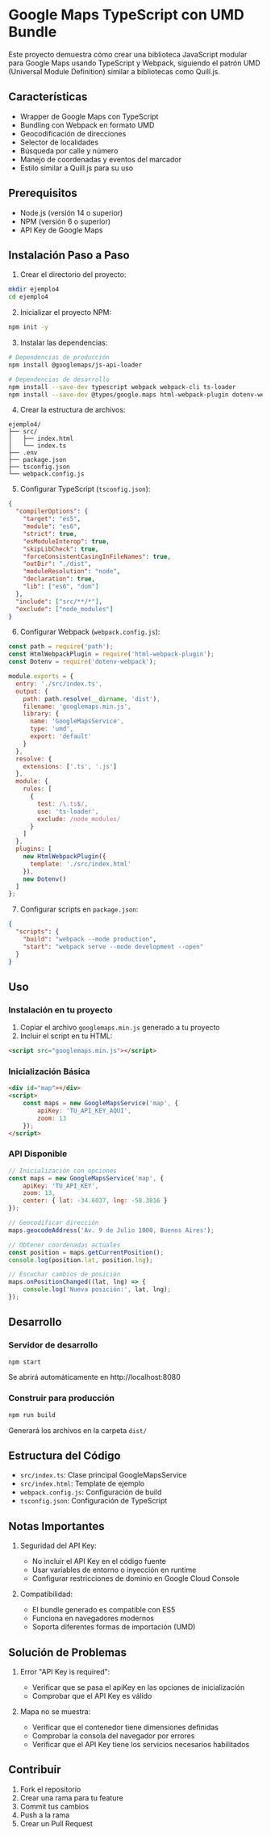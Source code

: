 # Google Maps TypeScript con UMD Bundle

Este proyecto demuestra cómo crear una biblioteca JavaScript modular para Google Maps usando TypeScript y Webpack, siguiendo el patrón UMD (Universal Module Definition) similar a bibliotecas como Quill.js.

## Características

- Wrapper de Google Maps con TypeScript
- Bundling con Webpack en formato UMD
- Geocodificación de direcciones
- Selector de localidades
- Búsqueda por calle y número
- Manejo de coordenadas y eventos del marcador
- Estilo similar a Quill.js para su uso

## Prerequisitos

- Node.js (versión 14 o superior)
- NPM (versión 6 o superior)
- API Key de Google Maps

## Instalación Paso a Paso

1. Crear el directorio del proyecto:
```bash
mkdir ejemplo4
cd ejemplo4
```

2. Inicializar el proyecto NPM:
```bash
npm init -y
```

3. Instalar las dependencias:
```bash
# Dependencias de producción
npm install @googlemaps/js-api-loader

# Dependencias de desarrollo
npm install --save-dev typescript webpack webpack-cli ts-loader
npm install --save-dev @types/google.maps html-webpack-plugin dotenv-webpack
```

4. Crear la estructura de archivos:
```
ejemplo4/
├── src/
│   ├── index.html
│   └── index.ts
├── .env
├── package.json
├── tsconfig.json
└── webpack.config.js
```

5. Configurar TypeScript (`tsconfig.json`):
```json
{
  "compilerOptions": {
    "target": "es5",
    "module": "es6",
    "strict": true,
    "esModuleInterop": true,
    "skipLibCheck": true,
    "forceConsistentCasingInFileNames": true,
    "outDir": "./dist",
    "moduleResolution": "node",
    "declaration": true,
    "lib": ["es6", "dom"]
  },
  "include": ["src/**/*"],
  "exclude": ["node_modules"]
}
```

6. Configurar Webpack (`webpack.config.js`):
```javascript
const path = require('path');
const HtmlWebpackPlugin = require('html-webpack-plugin');
const Dotenv = require('dotenv-webpack');

module.exports = {
  entry: './src/index.ts',
  output: {
    path: path.resolve(__dirname, 'dist'),
    filename: 'googlemaps.min.js',
    library: {
      name: 'GoogleMapsService',
      type: 'umd',
      export: 'default'
    }
  },
  resolve: {
    extensions: ['.ts', '.js']
  },
  module: {
    rules: [
      {
        test: /\.ts$/,
        use: 'ts-loader',
        exclude: /node_modules/
      }
    ]
  },
  plugins: [
    new HtmlWebpackPlugin({
      template: './src/index.html'
    }),
    new Dotenv()
  ]
};
```

7. Configurar scripts en `package.json`:
```json
{
  "scripts": {
    "build": "webpack --mode production",
    "start": "webpack serve --mode development --open"
  }
}
```

## Uso

### Instalación en tu proyecto

1. Copiar el archivo `googlemaps.min.js` generado a tu proyecto
2. Incluir el script en tu HTML:
```html
<script src="googlemaps.min.js"></script>
```

### Inicialización Básica

```html
<div id="map"></div>
<script>
    const maps = new GoogleMapsService('map', {
        apiKey: 'TU_API_KEY_AQUI',
        zoom: 13
    });
</script>
```

### API Disponible

```javascript
// Inicialización con opciones
const maps = new GoogleMapsService('map', {
    apiKey: 'TU_API_KEY',
    zoom: 13,
    center: { lat: -34.6037, lng: -58.3816 }
});

// Geocodificar dirección
maps.geocodeAddress('Av. 9 de Julio 1000, Buenos Aires');

// Obtener coordenadas actuales
const position = maps.getCurrentPosition();
console.log(position.lat, position.lng);

// Escuchar cambios de posición
maps.onPositionChanged((lat, lng) => {
    console.log('Nueva posición:', lat, lng);
});
```

## Desarrollo

### Servidor de desarrollo

```bash
npm start
```
Se abrirá automáticamente en http://localhost:8080

### Construir para producción

```bash
npm run build
```
Generará los archivos en la carpeta `dist/`

## Estructura del Código

- `src/index.ts`: Clase principal GoogleMapsService
- `src/index.html`: Template de ejemplo
- `webpack.config.js`: Configuración de build
- `tsconfig.json`: Configuración de TypeScript

## Notas Importantes

1. Seguridad del API Key:
   - No incluir el API Key en el código fuente
   - Usar variables de entorno o inyección en runtime
   - Configurar restricciones de dominio en Google Cloud Console

2. Compatibilidad:
   - El bundle generado es compatible con ES5
   - Funciona en navegadores modernos
   - Soporta diferentes formas de importación (UMD)

## Solución de Problemas

1. Error "API Key is required":
   - Verificar que se pasa el apiKey en las opciones de inicialización
   - Comprobar que el API Key es válido

2. Mapa no se muestra:
   - Verificar que el contenedor tiene dimensiones definidas
   - Comprobar la consola del navegador por errores
   - Verificar que el API Key tiene los servicios necesarios habilitados

## Contribuir

1. Fork el repositorio
2. Crear una rama para tu feature
3. Commit tus cambios
4. Push a la rama
5. Crear un Pull Request
